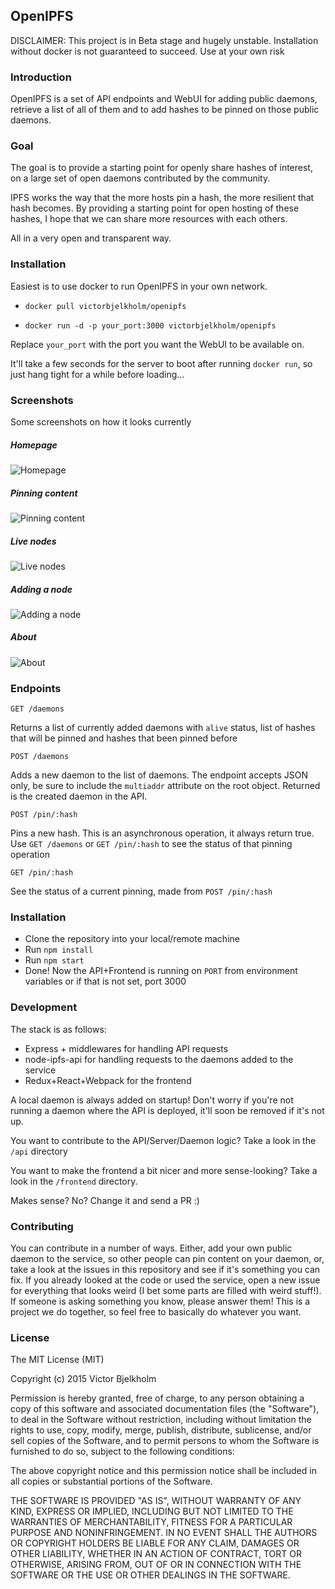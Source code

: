 ## OpenIPFS

DISCLAIMER: This project is in Beta stage and hugely unstable. Installation
without docker is not guaranteed to succeed. Use at your own risk

### Introduction

OpenIPFS is a set of API endpoints and WebUI for adding public daemons, retrieve a list
of all of them and to add hashes to be pinned on those public daemons.

### Goal

The goal is to provide a starting point for openly share hashes of interest,
on a large set of open daemons contributed by the community.

IPFS works the way that the more hosts pin a hash, the more resilient that
hash becomes. By providing a starting point for open hosting of these hashes,
I hope that we can share more resources with each others.

All in a very open and transparent way.

### Installation

Easiest is to use docker to run OpenIPFS in your own network.

* `docker pull victorbjelkholm/openipfs`

* `docker run -d -p your_port:3000 victorbjelkholm/openipfs`

Replace `your_port` with the port you want the WebUI to be available on.

It'll take a few seconds for the server to boot after running `docker run`, so
just hang tight for a while before loading...

### Screenshots

Some screenshots on how it looks currently

##### Homepage
![Homepage](http://i.imgur.com/amwccoW.png)

##### Pinning content
![Pinning content](http://i.imgur.com/naZTfK7.png)

##### Live nodes
![Live nodes](http://i.imgur.com/KDcfO4M.png)

##### Adding a node
![Adding a node](http://i.imgur.com/zY4Edbe.png)

##### About
![About](http://i.imgur.com/ADcHfDF.png)

### Endpoints

`GET /daemons`

Returns a list of currently added daemons with `alive` status, list of hashes
that will be pinned and hashes that been pinned before

`POST /daemons`

Adds a new daemon to the list of daemons. The endpoint accepts JSON only, be sure
to include the `multiaddr` attribute on the root object. Returned is the created
daemon in the API.

`POST /pin/:hash`

Pins a new hash. This is an asynchronous operation, it always return true. Use
`GET /daemons` or `GET /pin/:hash` to see the status of that pinning operation

`GET /pin/:hash`

See the status of a current pinning, made from `POST /pin/:hash`

### Installation

* Clone the repository into your local/remote machine
* Run `npm install`
* Run `npm start`
* Done! Now the API+Frontend is running on `PORT` from environment variables or if
that is not set, port 3000

### Development

The stack is as follows:
* Express + middlewares for handling API requests
* node-ipfs-api for handling requests to the daemons added to the service
* Redux+React+Webpack for the frontend

A local daemon is always added on startup! Don't worry if you're not running
a daemon where the API is deployed, it'll soon be removed if it's not up.

You want to contribute to the API/Server/Daemon logic? Take a look in the `/api`
directory

You want to make the frontend a bit nicer and more sense-looking? Take a look in
the `/frontend` directory.

Makes sense? No? Change it and send a PR :)

### Contributing

You can contribute in a number of ways. Either, add your own public daemon to
the service, so other people can pin content on your daemon, or, take a look
at the issues in this repository and see if it's something you can fix. If
you already looked at the code or used the service, open a new issue for everything
that looks weird (I bet some parts are filled with weird stuff!). If someone
is asking something you know, please answer them! This is a project we do together,
so feel free to basically do whatever you want.


### License

The MIT License (MIT)

Copyright (c) 2015 Victor Bjelkholm

Permission is hereby granted, free of charge, to any person obtaining a copy
of this software and associated documentation files (the "Software"), to deal
in the Software without restriction, including without limitation the rights
to use, copy, modify, merge, publish, distribute, sublicense, and/or sell
copies of the Software, and to permit persons to whom the Software is
furnished to do so, subject to the following conditions:

The above copyright notice and this permission notice shall be included in
all copies or substantial portions of the Software.

THE SOFTWARE IS PROVIDED "AS IS", WITHOUT WARRANTY OF ANY KIND, EXPRESS OR
IMPLIED, INCLUDING BUT NOT LIMITED TO THE WARRANTIES OF MERCHANTABILITY,
FITNESS FOR A PARTICULAR PURPOSE AND NONINFRINGEMENT. IN NO EVENT SHALL THE
AUTHORS OR COPYRIGHT HOLDERS BE LIABLE FOR ANY CLAIM, DAMAGES OR OTHER
LIABILITY, WHETHER IN AN ACTION OF CONTRACT, TORT OR OTHERWISE, ARISING FROM,
OUT OF OR IN CONNECTION WITH THE SOFTWARE OR THE USE OR OTHER DEALINGS IN
THE SOFTWARE.
